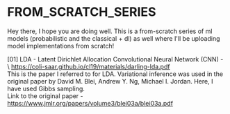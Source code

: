 # FROM_SCRATCH_SERIES

Hey there, I hope you are doing well. This is a from-scratch series of ml models (probabilistic and the classical + dl) as well where I'll be uploading model implementations from scratch!




[01] LDA - Latent Dirichlet Allocation 
 Convolutional Neural Network (CNN) - \ https://coli-saar.github.io/cl19/materials/darling-lda.pdf \
                                      This is the paper I referred to for LDA. Variational inference was used in the original paper by David M. Blei, Andrew Y. Ng, Michael I. Jordan. Here, I have used Gibbs sampling.\
                                      Link to the original paper - https://www.jmlr.org/papers/volume3/blei03a/blei03a.pdf
